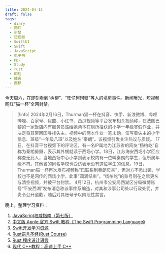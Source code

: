 ```yaml
---
title: 2024-04-13
draft: false
tags:
  - diary
  - 网红
  - 封禁
  - 短视频
  - SwiftUI
  - Swift
  - JavaScript
  - 电子书
  - PDF
  - Study
  - rust
  - 即刻
  - 播客
  - 商标
---
```


今天周六，在即刻看到“树柳”、“旺仔珂珂糖”等人的塌房事件。新闻曝光，短视频网红“猫一杯”全网封禁。

> [!info]
> 2024年2月16日，Thurman猫一杯在抖音、快手、新浪微博、哔哩哔哩、百家号、优酷、小红书、西瓜视频等平台发布相关视频称，在法国巴黎的一家饭店内有服务员递给她两本在厕所拾获的小学一年级寒假作业，并决定将其带回国寻找失主。视频中的两本作业一笔未动，仅写着失主的小学信息、班级“一年级八班”以及姓名“秦朗”。该视频引发关注热议与质疑。
> 17日，在抖音平台视频下的评论区，有一名IP属地为江苏省的网友“杨柏屹”自称为秦朗舅舅，表示其外甥就读于西场小学。18日，江苏海安西场小学回应称查无此人，当地西场中心小学则表示校内有一位叫秦朗的学生，但所属年级不符。其他省的同名学校也受访表示没有这位学生的信息。19日，Thurman猫一杯再次发布视频称“已联系到秦朗母亲”，但对方不愿出镜，学校也不是网传的西场小学，此事“圆满结束”。“杨柏屹”的账号则在之后更名与清空视频，并被平台封禁。
> 4月12日，杭州市公安局西湖区分局微博账号“平安西湖”发布消息称该事件系编造，对其和涉事公司处以行政处罚，并责令公开道歉，随后对其账号予以阶段性禁言。

晚上，整理学习资料：

1. [JavaScript权威指南（第七版）](https://zh.z-library.se/book/22314257/5dc6fc/javascript%E6%9D%83%E5%A8%81%E6%8C%87%E5%8D%97%E7%AC%AC%E4%B8%83%E7%89%88.html)
2. [中文版 Apple 官方 Swift 教程《The Swift Programming Language》](https://github.com/SwiftGGTeam/the-swift-programming-language-in-chinese)
3. [Swift开发学习资源](https://github.com/Lax/Learn-iOS-Swift-by-Examples)
4. [Rust语言圣经(Rust Course)](https://course.rs/about-book.html)
5. [Rust 程序设计语言](https://kaisery.github.io/trpl-zh-cn)
6. [现代 C++教程：高速上手 C++](https://changkun.de/modern-cpp/zh-cn/00-preface/)
